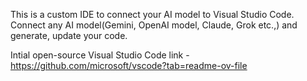 This is a custom IDE to connect your AI model to Visual Studio Code. Connect any AI model(Gemini, OpenAI model, Claude, Grok etc.,) and generate, update your code.

Intial open-source Visual Studio Code link - https://github.com/microsoft/vscode?tab=readme-ov-file
